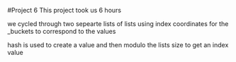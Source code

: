 #Project 6
This project took us 6 hours

we cycled through two sepearte lists of lists using index coordinates for the _buckets to correspond to the values

hash is used to create a value and then modulo the lists size to get an index value
